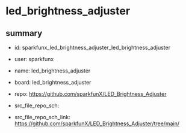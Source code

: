 # led_brightness_adjuster
 
## summary 
* id: sparkfunx_led_brightness_adjuster_led_brightness_adjuster
* user: sparkfunx
* name: led_brightness_adjuster
* board: led_brightness_adjuster
* repo: https://github.com/sparkfunX/LED_Brightness_Adjuster



* src_file_repo_sch: 
* src_file_repo_sch_link: https://github.com/sparkfunX/LED_Brightness_Adjuster/tree/main/




